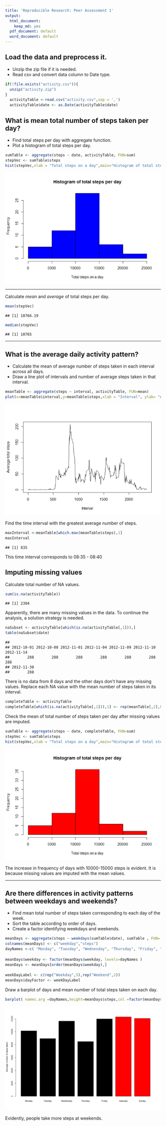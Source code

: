 ```yaml
---
title: 'Reproducible Research: Peer Assessment 1'
output:
  html_document:
    keep_md: yes
  pdf_document: default
  word_document: default
---
```



  
  
## Load the data and preprocess it.
  
* Unzip the zip file if it is needed.
* Read csv and convert data column to Date type.


```r
if(!file.exists("activity.csv")){
  unzip("activity.zip")
}
  activityTable <-read.csv("activity.csv",sep = ',')
  activityTable$date <- as.Date(activityTable$date)
```


## What is mean total number of steps taken per day?
  
* Find total steps per day with aggregate function.
* Plot a histogram of total steps per day.
  


```r
sumTable <- aggregate(steps ~ date, activityTable, FUN=sum)
stepVec <- sumTable$steps
hist(stepVec,xlab = "Total steps on a day",main="Histogram of total steps per day",col = "blue")
```

![](PA1_template_files/figure-html/unnamed-chunk-2-1.png)<!-- -->

***

Calculate *mean* and *average* of total steps per day.
  

```r
mean(stepVec)
```

```
## [1] 10766.19
```

```r
median(stepVec)
```

```
## [1] 10765
```
  

***

 
## What is the average daily activity pattern?
  
* Calculate the mean of average number of steps taken in each interval across all days.
* Draw a line plot of intervals and number of average steps taken in that interval.


```r
meanTable <- aggregate(steps ~ interval, activityTable, FUN=mean)
plot(x=meanTable$interval,y=meanTable$steps,xlab = "Interval", ylab= "Average total steps",type="l")
```

![](PA1_template_files/figure-html/unnamed-chunk-4-1.png)<!-- -->
  
  
  
Find the time interval with the greatest average number of steps.

```r
maxInterval <-meanTable[which.max(meanTable$steps),1]
maxInterval
```

```
## [1] 835
```

This time interval corresponds to 08:35 - 08:40   


## Imputing missing values

Calculate total number of NA values.


```r
sum(is.na(activityTable))
```

```
## [1] 2304
```
  
Apparently, there are many missing values in the data. To continue the analysis, a solution strategy is needed.

```r
naSubset <- activityTable[which(is.na(activityTable[,1])),]
table(naSubset$date)
```

```
## 
## 2012-10-01 2012-10-08 2012-11-01 2012-11-04 2012-11-09 2012-11-10 2012-11-14 
##        288        288        288        288        288        288        288 
## 2012-11-30 
##        288
```
There is no data from 8 days and the other days don't have any missing values.
Replace each NA value with the mean number of steps taken in its interval.

```r
completeTable <- activityTable
completeTable[which(is.na(activityTable[,1])),1] <- rep(meanTable[,2],8)
```
  
  
Check the mean of total number of steps taken per day after missing values are imputed.   


```r
sumTable <- aggregate(steps ~ date, completeTable, FUN=sum)
stepVec <- sumTable$steps
hist(stepVec,xlab = "Total steps on a day",main="Histogram of total steps per day",col = "red")
```

![](PA1_template_files/figure-html/unnamed-chunk-9-1.png)<!-- -->

The increase in frequency of days with 10000-15000 steps is evident. It is because missing values are imputed with the mean values.

***

## Are there differences in activity patterns between weekdays and weekends?
  
  * Find mean total number of steps taken corresponding to each day of the week.
  * Sort the table according to order of days.
  * Create a factor identifying weekdays and weekends.



```r
meanDays <- aggregate(steps ~ weekdays(sumTable$date), sumTable , FUN= mean)
colnames(meanDays) <- c("weekday","steps")
dayNames <-c( "Monday", "Tuesday", "Wednesday", "Thursday", "Friday", "Saturday","Sunday")

meanDays$weekday <- factor(meanDays$weekday, levels=dayNames )
meanDays <- meanDays[order(meanDays$weekday),]

weekDayLabel <- c(rep("Weekday",5),rep("Weekend",2))
meanDays$dayFactor <- weekDayLabel
```



Draw a barplot of days and mean number of total steps taken on each day. 



```r
barplot( names.arg =dayNames,height=meanDays$steps,col =factor(meanDays$dayFactor),ylab = "Average number of steps taken")  
```

![](PA1_template_files/figure-html/unnamed-chunk-11-1.png)<!-- -->

Evidently, people take more steps at weekends.
